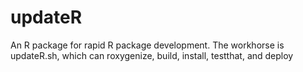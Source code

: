 updateR
=======

An R package for rapid R package development. The workhorse is updateR.sh, which can roxygenize, build, install, testthat, and deploy
